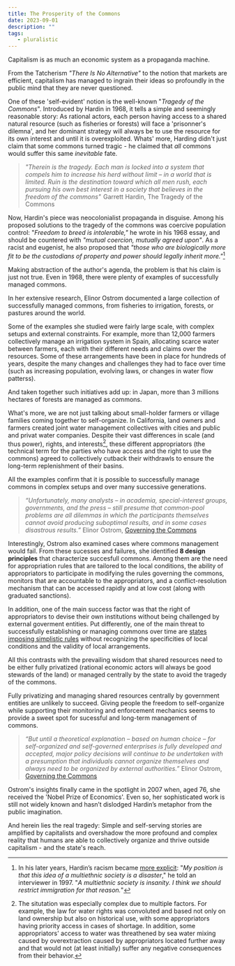 ```yaml
---
title: The Prosperity of the Commons
date: 2023-09-01
description: ""
tags:
   - pluralistic
---
```


Capitalism is as much an economic system as a propaganda machine. 

From the Tatcherism *"There Is No Alternative"* to the notion that markets are efficient, capitalism has managed to ingrain their ideas so profoundly in the public mind that they are never questioned.

One of these 'self-evident' notion is the well-known "*Tragedy of the Commons*". 
Introduced by Hardin in 1968, it tells a simple and seemingly reasonable story: As rational actors, each person having access to a shared natural resource (such as fisheries or forests) will face a 'prisonner's dilemna', and her dominant strategy will always be to use the resource for its own interest and until it is overexploited.
Whats' more, Harding didn't just claim that some commons turned tragic - he claimed that *all* commons would suffer this same *inevitable* fate.

> *"Therein is the tragedy. Each man is locked into a system that compels him to increase his herd without limit – in a world that is limited. Ruin is the destination toward which all men rush, each pursuing his own best interest in a society that believes in the freedom of the commons"*  Garrett Hardin, The Tragedy of the Commons

Now, Hardin's piece was neocolonialist propaganda in disguise. 
Among his proposed solutions to the tragedy of the commons was coercive population control: "*Freedom to breed is intolerable,"* he wrote in his 1968 essay, and should be countered with *"mutual coercion, mutually agreed upon"*. 
As a racist and eugenist, he also proposed that *"those who are biologically more fit to be the custodians of property and power should legally inherit more."*[^1]

Making abstraction of the author's agenda, the problem is that his claim is just not true. Even in 1968, there were plenty of examples of successfully managed commons. 

In her extensive research, Elinor Ostrom documented a large collection of successfully managed commons, from fisheries to irrigation, forests, or pastures around the world.

Some of the examples she studied were fairly large scale, with complex setups and external constraints. 
For example, more than 12,000 farmers collectively manage an irrigation system in Spain, allocating scarce water between farmers, each with their different needs and claims over the resources. 
Some of these arrangements have been in place for hundreds of years, despite the many changes and challenges they had to face over time (such as increasing population, evolving laws, or changes in water flow patterss). 

And taken together such initiatives add up: in Japan, more than 3 millions hectares of forests are managed as commons. 

What's more, we are not just talking about small-holder farmers or village families coming together to self-organize.
In California, land owners and farmers created joint water management collectives with cities and public and privat water companies.
Despite their vast differences in scale (and thus power), rights, and interests[^2], these different appropriators (the technical term for the parties who have access and the right to use the commons) agreed to collectively cutback their withdrawls to ensure the long-term replenishment of their basins.

All the examples confirm that it is possible to successfully manage commons in complex setups and over many successive generations.

> *“Unfortunately, many analysts – in academia, special-interest groups, governments, and the press – still presume that common-pool problems are all dilemmas in which the participants themselves cannot avoid producing suboptimal results, and in some cases disastrous results.”* Elinor Ostrom, [Governing the Commons](https://www.cambridge.org/core/books/governing-the-commons/A8BB63BC4A1433A50A3FB92EDBBB97D5) 

Interestingly, Ostrom also examined cases where commons management would fail. 
From these sucesses and failures, she identified **8 design principles** that characterize succesfull commons. 
Among them are the need for appropriation rules that are tailored to the local conditions, the ability of appropriators to participate in modifying the rules governing the commons, monitors that are accountable to the appropriators, and a conflict-resolution mechanism that can be accessed rapidly and at low cost (along with graduated sanctions).
 
In addition, one of the main success factor was that the right of appropriators to devise their own institutions without being challenged by external goverment entities. 
Put differently, one of the main threat to successfully establishing or managing commons over time are [states imposing simplistic rules](https://yalebooks.yale.edu/book/9780300078152/seeing-like-a-state/) without recognizing the specificities of local conditions and the validity of local arrangements. 

All this contrasts with the prevailing wisdom that shared resources need to be either fully privatized (rational economic actors will always be good stewards of the land) or managed centrally by the state to avoid the tragedy of the commons.

Fully privatizing and managing shared resources centrally by government entities are unlikely to succeed. 
Giving people the freedom to self-organize while supporting their monitoring and enforcement mechanics seems to provide a sweet spot for sucessful and long-term management of commons.

> *“But until a theoretical explanation – based on human choice – for self-organized and self-governed enterprises is fully developed and accepted, major policy decisions will continue to be undertaken with a presumption that individuals cannot organize themselves and always need to be organized by external authorities.”* Elinor Ostrom, [Governing the Commons](https://www.cambridge.org/core/books/governing-the-commons/A8BB63BC4A1433A50A3FB92EDBBB97D5) 

Ostrom's insights finally came in the spotlight in 2007 when, aged 76, she received the 'Nobel Prize of Economics'. 
Even so, her sophisticated work is still not widely known and hasn’t dislodged Hardin’s metaphor from the public imagination. 

And herein lies the real tragedy: Simple and self-serving stories are amplified by capitalists and overshadow the more profound and complex reality that humans are able to collectively organize and thrive outside capitalism - and the state's reach. 



[^1]: In his later years, Hardin’s racism became [more explicit](https://www.garretthardinsociety.org/gh/gh_straub_interview.html): "*My position is that this idea of a multiethnic society is a disaster*," he told an interviewer in 1997. "*A multiethnic society is insanity. I think we should restrict immigration for that reason.*"

[^2]: The situtation was especially complex due to multiple factors. For example, the law for water rights was convoluted and based not only on land ownership but also on historical use, with some appropriators having priority access in cases of shortage. In addition, some appropriators' access to water was threathened by sea water mixing caused by overextraction caused by appropriators located further away and that would not (at least initially) suffer any negative consequences from their behavior. 


